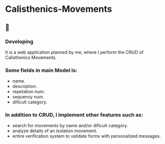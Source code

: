 # Calisthenics-Movements

## 🔧<h3>Developing</h3>

It is a web application planned by me, where I perform the CRUD of Calisthenics Movements.

<h3>Some fields in main Model is:</h3>

+ name.
+ description.
+ repetation num.
+ sequency num.
+ dificult category.

<h3>In addition to CRUD, I implement other features such as:</h3>

+ search for movements by name and/or dificult category.
+ analyze details of an isolation movement.
+ entire verification system to validate forms with personalized messages.
